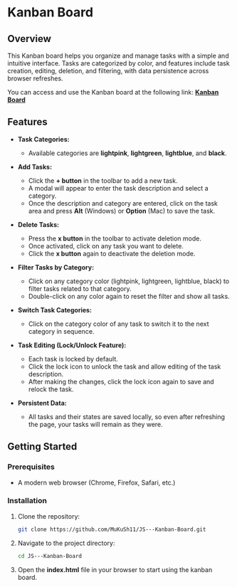 # Kanban Board

## Overview

This Kanban board helps you organize and manage tasks with a simple and intuitive interface. Tasks are categorized by color, and features include task creation, editing, deletion, and filtering, with data persistence across browser refreshes.

You can access and use the Kanban board at the following link: **[Kanban Board](https://mukush11.github.io/JS---Kanban-Board/)**

## Features

- **Task Categories:** 
  - Available categories are **lightpink**, **lightgreen**, **lightblue**, and **black**.
  
- **Add Tasks:** 
  - Click the **+ button** in the toolbar to add a new task.
  - A modal will appear to enter the task description and select a category.
  - Once the description and category are entered, click on the task area and press **Alt** (Windows) or **Option** (Mac) to save the task.
  
- **Delete Tasks:** 
  - Press the **x button** in the toolbar to activate deletion mode.
  - Once activated, click on any task you want to delete.
  - Click the **x button** again to deactivate the deletion mode.
  
- **Filter Tasks by Category:** 
  - Click on any category color (lightpink, lightgreen, lightblue, black) to filter tasks related to that category.
  - Double-click on any color again to reset the filter and show all tasks.
  
- **Switch Task Categories:** 
  - Click on the category color of any task to switch it to the next category in sequence.
  
- **Task Editing (Lock/Unlock Feature):**
  - Each task is locked by default.
  - Click the lock icon to unlock the task and allow editing of the task description.
  - After making the changes, click the lock icon again to save and relock the task.
  
- **Persistent Data:**
  - All tasks and their states are saved locally, so even after refreshing the page, your tasks will remain as they were.

## Getting Started

### Prerequisites

- A modern web browser (Chrome, Firefox, Safari, etc.)

### Installation

1. Clone the repository:
   ```bash
   git clone https://github.com/MuKuSh11/JS---Kanban-Board.git
2. Navigate to the project directory:
   ```bash
   cd JS---Kanban-Board
3. Open the **index.html** file in your browser to start using the kanban board.
